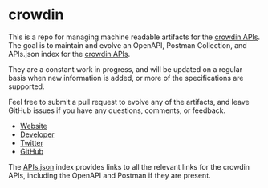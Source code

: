# crowdinThis is a repo for managing machine readable artifacts for the [crowdin APIs](https://crowdin.net/). The goal is to maintain and evolve an OpenAPI, Postman Collection, and APIs.json index for the [crowdin APIs](https://crowdin.net/).They are a constant work in progress, and will be updated on a regular basis when new information is added, or more of the specifications are supported.Feel free to submit a pull request to evolve any of the artifacts, and leave GitHub issues if you have any questions, comments, or feedback.- [Website](https://crowdin.net/)- [Developer](https://crowdin.net/)- [Twitter](https://twitter.com/crowdin)- [GitHub](https://github.com/crowdin)The [APIs.json](https://github.com/api-evangelist/crowdin/blob/master/apis.json) index provides links to all the relevant links for the crowdin APIs, including the OpenAPI and Postman if they are present.